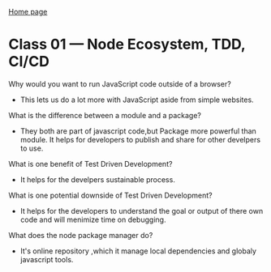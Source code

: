 
 [Home page](https://henok-6411.github.io/Reading-notes/)
# Class 01 — Node Ecosystem, TDD, CI/CD

 Why would you want to run JavaScript code outside of a browser? 

* This lets us do a lot more with JavaScript aside from simple websites.

 What is the difference between a module and a package? 

* They both are part of javascript code,but Package more powerful than module. It helps for developers to publish and share for other develpers to use.


 What is one benefit of Test Driven Development? 

* It helps for the develpers sustainable process.

 What is one potential downside of Test Driven Development? 

* It helps for the developers to understand the goal or output of there own code and will menimize time on debugging.

 What does the node package manager do? 


* It's online repository ,which it manage local dependencies and globaly javascript tools.
